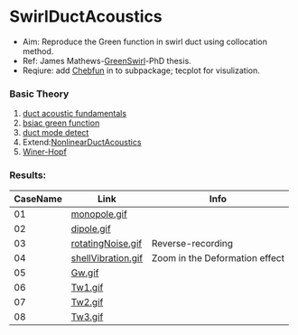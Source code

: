 # SwirlDuctAcoustics
- Aim: Reproduce the Green function in swirl duct using collocation method.
- Ref: James Mathews-[GreenSwirl](https://www.jamesrmathews.co.uk/greenswirl/)-PhD thesis.
- Reqiure: add [Chebfun](https://github.com/chebfun/chebfun) in to subpackage; tecplot for visulization.


### Basic Theory
1. [duct acoustic fundamentals](https://github.com/jiaqiwang969/fundamentalsOfDuctAcoustics)
2. [bsiac green function](https://github.com/jiaqiwang969/UniformflowGreenFun)
3. [duct mode detect](https://github.com/jiaqiwang969/ductModeVplot)
4. Extend:[NonlinearDuctAcoustics](https://github.com/jiaqiwang969/NonlinearDuctAcoustics)
5. [Winer-Hopf](https://github.com/jiaqiwang969/Winer-Hopf)


### Results:
| CaseName  | Link   | Info   |
| ---|--------|------- |
| 01 |  [monopole.gif](https://github.com/jiaqiwang969/SwirlDuctAcoustics/tree/main/results/monopole.gif) |  |
| 02 |  [dipole.gif](https://github.com/jiaqiwang969/SwirlDuctAcoustics/tree/main/results/dipole.gif) |  |
| 03 |  [rotatingNoise.gif](https://github.com/jiaqiwang969/SwirlDuctAcoustics/tree/main/results/rotatingNoise.gif) | Reverse-recording
| 04 |  [shellVibration.gif](https://github.com/jiaqiwang969/SwirlDuctAcoustics/tree/main/results/shellVibration.gif) | Zoom in the Deformation effect |
| 05 |  [Gw.gif](https://github.com/jiaqiwang969/SwirlDuctAcoustics/tree/main/results/Gw.gif) |  |
| 06 |  [Tw1.gif](https://github.com/jiaqiwang969/SwirlDuctAcoustics/tree/main/results/Tw1.gif) |  |
| 07 |  [Tw2.gif](https://github.com/jiaqiwang969/SwirlDuctAcoustics/tree/main/results/Tw2.gif) |  |
| 08 |  [Tw3.gif](https://github.com/jiaqiwang969/SwirlDuctAcoustics/tree/main/results/Tw3.gif) |  |
